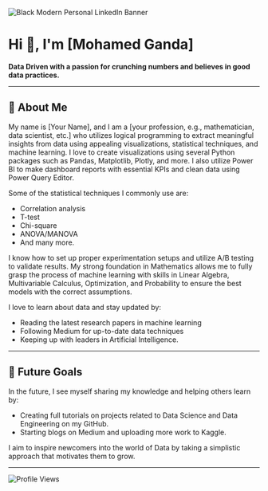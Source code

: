 

![Black Modern Personal LinkedIn Banner](https://github.com/user-attachments/assets/da610194-da5b-44a1-9f2e-7cba66ba1324)

# Hi 👋, I'm [Mohamed Ganda]

**Data Driven with a passion for crunching numbers and believes in good data practices.**

---

## 🔭 About Me  
My name is [Your Name], and I am a [your profession, e.g., mathematician, data scientist, etc.] who utilizes logical programming to extract meaningful insights from data using appealing visualizations, statistical techniques, and machine learning. I love to create visualizations using several Python packages such as Pandas, Matplotlib, Plotly, and more. I also utilize Power BI to make dashboard reports with essential KPIs and clean data using Power Query Editor.

Some of the statistical techniques I commonly use are:
- Correlation analysis
- T-test
- Chi-square
- ANOVA/MANOVA
- And many more.

I know how to set up proper experimentation setups and utilize A/B testing to validate results. My strong foundation in Mathematics allows me to fully grasp the process of machine learning with skills in Linear Algebra, Multivariable Calculus, Optimization, and Probability to ensure the best models with the correct assumptions.

I love to learn about data and stay updated by:
- Reading the latest research papers in machine learning
- Following Medium for up-to-date data techniques
- Keeping up with leaders in Artificial Intelligence.

---

## 🌟 Future Goals  
In the future, I see myself sharing my knowledge and helping others learn by:
- Creating full tutorials on projects related to Data Science and Data Engineering on my GitHub.
- Starting blogs on Medium and uploading more work to Kaggle.

I aim to inspire newcomers into the world of Data by taking a simplistic approach that motivates them to grow.

---

![Profile Views](https://komarev.com/ghpvc/?username=YourGitHubUsername&color=green&style=flat)







<!--
**mokindacool/mokindacool** is a ✨ _special_ ✨ repository because its `README.md` (this file) appears on your GitHub profile.

Here are some ideas to get you started:

- 🔭 I’m currently working on ...
- 🌱 I’m currently learning ...
- 👯 I’m looking to collaborate on ...
- 🤔 I’m looking for help with ...
- 💬 Ask me about ...
- 📫 How to reach me: ...
- 😄 Pronouns: ...
- ⚡ Fun fact: ...
-->
